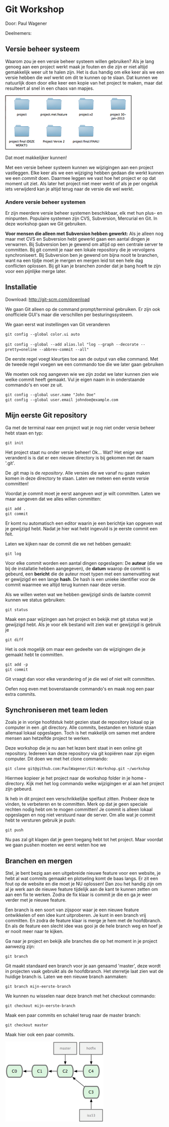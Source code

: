 Git Workshop
============
Door: Paul Wagener

Deelnemers:




Versie beheer systeem
-----------
Waarom zou je een versie beheer systeem willen gebruiken? Als je lang genoeg aan een project werkt maak je fouten en die zijn er niet altijd gemakkelijk weer uit te halen zijn. Het is dus handig om elke keer als we een versie hebben die _wel_ werkt om dit te kunnen op te slaan. Dat kunnen we natuurlijk doen door elke keer een kopie van het project te maken, maar dat resulteert al snel in een chaos van mapjes.

![Alt text](project-chaos.png)

Dat moet makkelijker kunnen!

Met een versie beheer systeem kunnen we wijzigingen aan een project vastleggen. Elke keer als we een wijziging hebben gedaan die werkt kunnen we een _commit_ doen. Daarmee leggen we vast hoe het project er op dat moment uit ziet. Als later het project niet meer werkt of als je per ongeluk iets verwijderd kan je altijd terug naar de versie die wel werkt.

### Andere versie beheer systemen

Er zijn meerdere versie beheer systemen beschikbaar, elk met hun plus- en minpunten. Populaire systemen zijn CVS, Subversion, Mercurial en Git. In deze workshop gaan we Git gebruiken.

**Voor mensen die alleen met Subversion hebben gewerkt:** Als je alleen nog maar met CVS en Subversion hebt gewerkt gaan een aantal dingen je verwarren. Bij Subversion ben je gewend om altijd op een centrale server te committen. Bij git commit je naar een lokale repository die je vervolgens synchroniseert. Bij Subversion ben je gewend om bijna nooit te branchen, want na een tijdje moet je mergen en mergen leid tot een hele dag conflicten oplossen. Bij git kan je branchen zonder dat je bang hoeft te zijn voor een pijnlijke merge later.

Installatie
------------------

Download: http://git-scm.com/download

We gaan Git alleen op de command prompt/terminal gebruiken. Er zijn ook onofficiele GUI's maar die verschillen per besturingssysteem.

We gaan eerst wat instellingen van Git veranderen

    git config --global color.ui auto
    
    git config --global --add alias.lol "log --graph --decorate --pretty=oneline --abbrev-commit --all"

De eerste regel voegt kleurtjes toe aan de output van elke command. Met de tweede regel voegen we een commando toe die we later gaan gebruiken

We moeten ook nog aangeven wie we zijn zodat we later kunnen zien wie welke commit heeft gemaakt. Vul je eigen naam in in onderstaande commando's en voer ze uit.

    git config --global user.name "John Doe"
    git config --global user.email johndoe@example.com

Mijn eerste Git repository
-----------
Ga met de terminal naar een project wat je nog niet onder versie beheer hebt staan en typ:

    git init

Het project staat nu onder versie beheer! Ok… Wat? Het enige wat veranderd is is dat er een nieuwe directory is bij gekomen met de naam '.git'.

De .git map is de _repository_. Alle versies die we vanaf nu gaan maken komen in deze directory te staan. Laten we meteen een eerste versie committen!

Voordat je commit moet je eerst aangeven _wat_ je wilt committen. Laten we maar aangeven dat we alles willen committen:

    git add .
    git commit

Er komt nu automatisch een editor waarin je een berichtje kan opgeven wat je gewijzigd hebt. Nadat je hier wat hebt ingevuld is je eerste commit een feit.

Laten we kijken naar de commit die we net hebben gemaakt:

    git log

Voor elke commit worden een aantal dingen opgeslagen: De **auteur** (die we bij de installatie hebben aangegeven), de **datum** waarop de commit is gebeurd, een **bericht** die de auteur moet typen met een samenvatting wat er gewijzigd en een lange **hash**. De hash is een unieke identifier voor de commit waarmee we altijd terug kunnen naar deze versie.

Als we willen weten wat we hebben gewijzigd sinds de laatste commit kunnen we status gebruiken:

    git status

Maak een paar wijzingen aan het project en bekijk met git status wat je gewijzigd hebt. Als je voor elk bestand wilt zien wat er gewijzigd is gebruik je

    git diff

Het is ook mogelijk om maar een gedeelte van de wijzigingen die je gemaakt hebt te committen.

    git add -p
    git commit
    
Git vraagt dan voor elke verandering of je die wel of niet wilt committen.

Oefen nog even met bovenstaande commando's en maak nog een paar extra commits.

Synchroniseren met team leden
-----------

Zoals je in vorige hoofdstuk hebt gezien staat de repository lokaal op je computer in een .git directory. Alle commits, bestanden en historie staan allemaal lokaal opgeslagen. Toch is het makkelijk om samen met andere mensen aan hetzelfde project te werken.

Deze workshop die je nu aan het lezen bent staat in een online git repository. Iedereen kan deze repository via git kopiëren naar zijn eigen computer. Dit doen we met het clone commando:

    git clone git@github.com:PaulWagener/Git-Workshop.git ~/workshop

Hiermee kopieer je het project naar de workshop folder in je home ­directory. Kijk met het log commando welke wijzigingen er al aan het project zijn gebeurd.

Ik heb in dit project een verschrikkelijke spelfaut zitten. Probeer deze te vinden, te verbeteren en te committen.
Merk op dat je geen speciale rechten nodig hebt om te mogen committen! Je commit is alleen lokaal opgeslagen en nog niet verstuurd naar de server. Om alle wat je commit hebt te versturen gebruik je push:

    git push

Nu pas zal git klagen dat je geen toegang hebt tot het project. Maar voordat we gaan pushen moeten we eerst weten hoe we

Branchen en mergen
-----------
Stel, je bent bezig aan een uitgebreide nieuwe feature voor een website, je hebt al wat commits gemaakt en plotseling komt de baas langs. Er zit een fout op de website en die moet je NU oplossen! Dan zou het handig zijn om al je werk aan de nieuwe feature tijdelijk aan de kant te kunnen zetten om aan een fix te werken. Zodra de fix klaar is commit je die en ga je weer verder met je nieuwe feature.

Een branch is een soort van zijspoor waar je een nieuwe feature ontwikkelen of een idee kunt uitproberen. Je kunt in een branch vrij committen. En zodra de feature klaar is merge je hem met de hoofdbranch. En als de feature een slecht idee was gooi je de hele branch weg en hoef je er nooit meer naar te kijken.

Ga naar je project en bekijk alle branches die op het moment in je project aanwezig zijn:

    git branch

Git maakt standaard een branch voor je aan genaamd 'master', deze wordt in projecten vaak gebruikt als de hoofdbranch. Het sterretje laat zien wat de huidige branch is. Laten we een nieuwe branch aanmaken:

    git branch mijn-eerste-branch

We kunnen nu wisselen naar deze branch met het checkout commando:

    git checkout mijn-eerste-branch

Maak een paar commits en schakel terug naar de master branch:
    
    git checkout master

Maak hier ook een paar commits.     

![Alt text](branch.png)